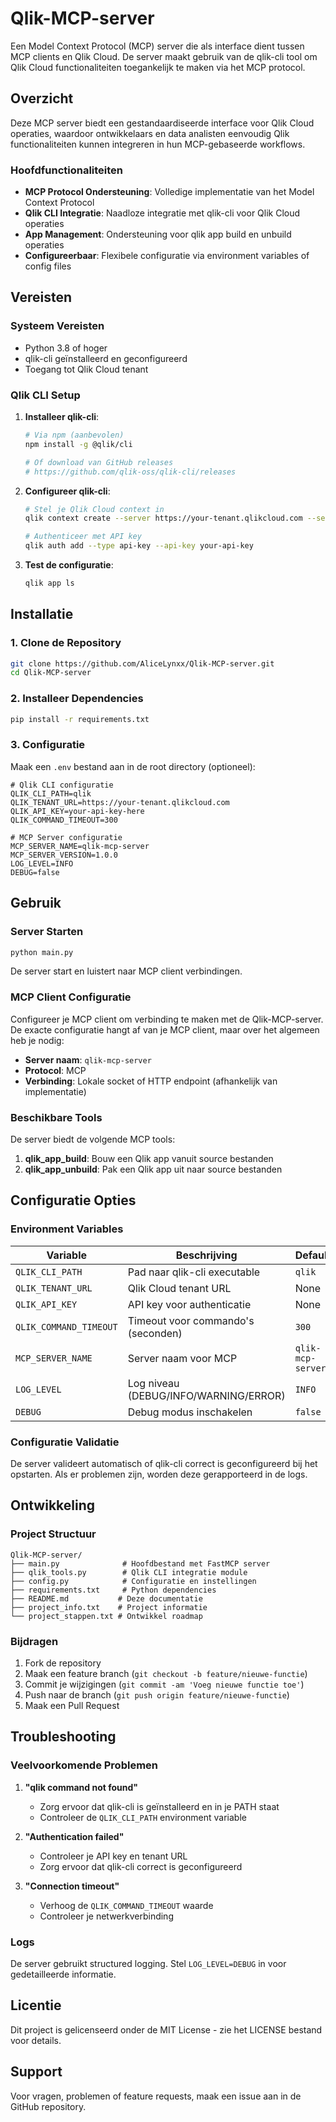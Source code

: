 # Qlik-MCP-server

Een Model Context Protocol (MCP) server die als interface dient tussen MCP clients en Qlik Cloud. De server maakt gebruik van de qlik-cli tool om Qlik Cloud functionaliteiten toegankelijk te maken via het MCP protocol.

## Overzicht

Deze MCP server biedt een gestandaardiseerde interface voor Qlik Cloud operaties, waardoor ontwikkelaars en data analisten eenvoudig Qlik functionaliteiten kunnen integreren in hun MCP-gebaseerde workflows.

### Hoofdfunctionaliteiten

- **MCP Protocol Ondersteuning**: Volledige implementatie van het Model Context Protocol
- **Qlik CLI Integratie**: Naadloze integratie met qlik-cli voor Qlik Cloud operaties
- **App Management**: Ondersteuning voor qlik app build en unbuild operaties
- **Configureerbaar**: Flexibele configuratie via environment variables of config files

## Vereisten

### Systeem Vereisten

- Python 3.8 of hoger
- qlik-cli geïnstalleerd en geconfigureerd
- Toegang tot Qlik Cloud tenant

### Qlik CLI Setup

1. **Installeer qlik-cli**:
   ```bash
   # Via npm (aanbevolen)
   npm install -g @qlik/cli
   
   # Of download van GitHub releases
   # https://github.com/qlik-oss/qlik-cli/releases
   ```

2. **Configureer qlik-cli**:
   ```bash
   # Stel je Qlik Cloud context in
   qlik context create --server https://your-tenant.qlikcloud.com --server-type cloud
   
   # Authenticeer met API key
   qlik auth add --type api-key --api-key your-api-key
   ```

3. **Test de configuratie**:
   ```bash
   qlik app ls
   ```

## Installatie

### 1. Clone de Repository

```bash
git clone https://github.com/AliceLynxx/Qlik-MCP-server.git
cd Qlik-MCP-server
```

### 2. Installeer Dependencies

```bash
pip install -r requirements.txt
```

### 3. Configuratie

Maak een `.env` bestand aan in de root directory (optioneel):

```env
# Qlik CLI configuratie
QLIK_CLI_PATH=qlik
QLIK_TENANT_URL=https://your-tenant.qlikcloud.com
QLIK_API_KEY=your-api-key-here
QLIK_COMMAND_TIMEOUT=300

# MCP Server configuratie
MCP_SERVER_NAME=qlik-mcp-server
MCP_SERVER_VERSION=1.0.0
LOG_LEVEL=INFO
DEBUG=false
```

## Gebruik

### Server Starten

```bash
python main.py
```

De server start en luistert naar MCP client verbindingen.

### MCP Client Configuratie

Configureer je MCP client om verbinding te maken met de Qlik-MCP-server. De exacte configuratie hangt af van je MCP client, maar over het algemeen heb je nodig:

- **Server naam**: `qlik-mcp-server`
- **Protocol**: MCP
- **Verbinding**: Lokale socket of HTTP endpoint (afhankelijk van implementatie)

### Beschikbare Tools

De server biedt de volgende MCP tools:

1. **qlik_app_build**: Bouw een Qlik app vanuit source bestanden
2. **qlik_app_unbuild**: Pak een Qlik app uit naar source bestanden

## Configuratie Opties

### Environment Variables

| Variable | Beschrijving | Default |
|----------|-------------|---------|
| `QLIK_CLI_PATH` | Pad naar qlik-cli executable | `qlik` |
| `QLIK_TENANT_URL` | Qlik Cloud tenant URL | None |
| `QLIK_API_KEY` | API key voor authenticatie | None |
| `QLIK_COMMAND_TIMEOUT` | Timeout voor commando's (seconden) | `300` |
| `MCP_SERVER_NAME` | Server naam voor MCP | `qlik-mcp-server` |
| `LOG_LEVEL` | Log niveau (DEBUG/INFO/WARNING/ERROR) | `INFO` |
| `DEBUG` | Debug modus inschakelen | `false` |

### Configuratie Validatie

De server valideert automatisch of qlik-cli correct is geconfigureerd bij het opstarten. Als er problemen zijn, worden deze gerapporteerd in de logs.

## Ontwikkeling

### Project Structuur

```
Qlik-MCP-server/
├── main.py              # Hoofdbestand met FastMCP server
├── qlik_tools.py        # Qlik CLI integratie module
├── config.py            # Configuratie en instellingen
├── requirements.txt     # Python dependencies
├── README.md           # Deze documentatie
├── project_info.txt    # Project informatie
└── project_stappen.txt # Ontwikkel roadmap
```

### Bijdragen

1. Fork de repository
2. Maak een feature branch (`git checkout -b feature/nieuwe-functie`)
3. Commit je wijzigingen (`git commit -am 'Voeg nieuwe functie toe'`)
4. Push naar de branch (`git push origin feature/nieuwe-functie`)
5. Maak een Pull Request

## Troubleshooting

### Veelvoorkomende Problemen

1. **"qlik command not found"**
   - Zorg ervoor dat qlik-cli is geïnstalleerd en in je PATH staat
   - Controleer de `QLIK_CLI_PATH` environment variable

2. **"Authentication failed"**
   - Controleer je API key en tenant URL
   - Zorg ervoor dat qlik-cli correct is geconfigureerd

3. **"Connection timeout"**
   - Verhoog de `QLIK_COMMAND_TIMEOUT` waarde
   - Controleer je netwerkverbinding

### Logs

De server gebruikt structured logging. Stel `LOG_LEVEL=DEBUG` in voor gedetailleerde informatie.

## Licentie

Dit project is gelicenseerd onder de MIT License - zie het LICENSE bestand voor details.

## Support

Voor vragen, problemen of feature requests, maak een issue aan in de GitHub repository.